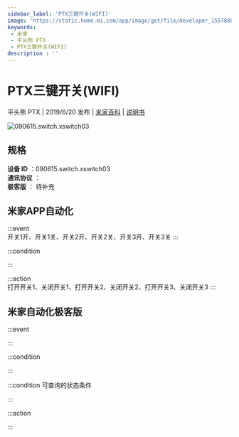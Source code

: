 ```yaml
---
sidebar_label: 'PTX三键开关(WIFI)'
image: 'https://static.home.mi.com/app/image/get/file/developer_1557880124yqr5nyun.png'
keywords: 
 - 米家
 - 平头熊 PTX
 - PTX三键开关(WIFI)
description : ''
---
```

# PTX三键开关(WIFI)

平头熊 PTX | 2019/6/20 发布 | [米家百科](https://home.mi.com/webapp/content/baike/product/index.html?model=090615.switch.xswitch03) | [说明书](https://home.mi.com/views/introduction.html?model=090615.switch.xswitch03&region=cn)

![090615.switch.xswitch03](https://static.home.mi.com/app/image/get/file/developer_1557880124yqr5nyun.png)

## 规格  
> 
**设备 ID** ：090615.switch.xswitch03  
**通讯协议** ：  
**极客版**  ： 待补充 


## 米家APP自动化  

:::event  
开关1开、开关1关、开关2开、开关2关、开关3开、开关3关
:::

:::condition  

:::

:::action   
打开开关1、关闭开关1、打开开关2、关闭开关2、打开开关3、关闭开关3
:::

## 米家自动化极客版  

:::event  

:::

:::condition  

:::

:::condition 可查询的状态条件  

:::

:::action  

:::

        
